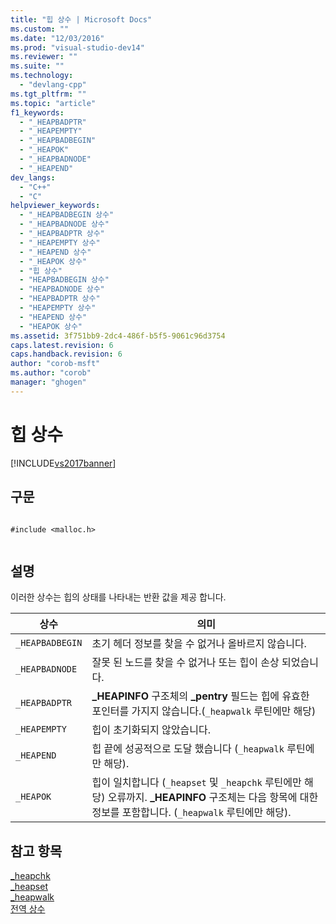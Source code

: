```yaml
---
title: "힙 상수 | Microsoft Docs"
ms.custom: ""
ms.date: "12/03/2016"
ms.prod: "visual-studio-dev14"
ms.reviewer: ""
ms.suite: ""
ms.technology: 
  - "devlang-cpp"
ms.tgt_pltfrm: ""
ms.topic: "article"
f1_keywords: 
  - "_HEAPBADPTR"
  - "_HEAPEMPTY"
  - "_HEAPBADBEGIN"
  - "_HEAPOK"
  - "_HEAPBADNODE"
  - "_HEAPEND"
dev_langs: 
  - "C++"
  - "C"
helpviewer_keywords: 
  - "_HEAPBADBEGIN 상수"
  - "_HEAPBADNODE 상수"
  - "_HEAPBADPTR 상수"
  - "_HEAPEMPTY 상수"
  - "_HEAPEND 상수"
  - "_HEAPOK 상수"
  - "힙 상수"
  - "HEAPBADBEGIN 상수"
  - "HEAPBADNODE 상수"
  - "HEAPBADPTR 상수"
  - "HEAPEMPTY 상수"
  - "HEAPEND 상수"
  - "HEAPOK 상수"
ms.assetid: 3f751bb9-2dc4-486f-b5f5-9061c96d3754
caps.latest.revision: 6
caps.handback.revision: 6
author: "corob-msft"
ms.author: "corob"
manager: "ghogen"
---
```

# 힙 상수
[!INCLUDE[vs2017banner](../assembler/inline/includes/vs2017banner.md)]

## 구문  
  
```  
  
#include <malloc.h>  
  
```  
  
## 설명  
 이러한 상수는 힙의 상태를 나타내는 반환 값을 제공 합니다.  
  
|상수|의미|  
|--------|--------|  
|`_HEAPBADBEGIN`|초기 헤더 정보를 찾을 수 없거나 올바르지 않습니다.|  
|`_HEAPBADNODE`|잘못 된 노드를 찾을 수 없거나 또는 힙이 손상 되었습니다.|  
|`_HEAPBADPTR`|**\_HEAPINFO** 구조체의 **\_pentry** 필드는 힙에 유효한 포인터를 가지지 않습니다.\(`_heapwalk` 루틴에만 해당\)|  
|`_HEAPEMPTY`|힙이 초기화되지 않았습니다.|  
|`_HEAPEND`|힙 끝에 성공적으로 도달 했습니다 \(`_heapwalk` 루틴에만 해당\).|  
|`_HEAPOK`|힙이 일치합니다 \(`_heapset` 및 `_heapchk` 루틴에만 해당\)  오류까지. **\_HEAPINFO** 구조체는 다음 항목에 대한 정보를 포함합니다. \(`_heapwalk` 루틴에만 해당\).|  
  
## 참고 항목  
 [\_heapchk](../c-runtime-library/reference/heapchk.md)   
 [\_heapset](../c-runtime-library/heapset.md)   
 [\_heapwalk](../c-runtime-library/reference/heapwalk.md)   
 [전역 상수](../c-runtime-library/global-constants.md)